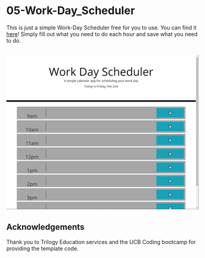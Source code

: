 # 05-Work-Day_Scheduler

This is just a simple Work-Day Scheduler free for you to use. You can find it [here](https://markkhoo.github.io/05-Work-Day_Scheduler/)! Simply fill out what you need to do each hour and save what you need to do. 

![Work-Day_Scheduler](Screenshot.png)
---
## Acknowledgements
Thank you to Trilogy Education services and the UCB Coding bootcamp for providing the template code.